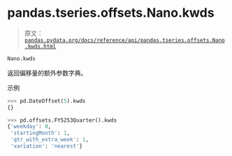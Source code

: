 # pandas.tseries.offsets.Nano.kwds

> 原文：[`pandas.pydata.org/docs/reference/api/pandas.tseries.offsets.Nano.kwds.html`](https://pandas.pydata.org/docs/reference/api/pandas.tseries.offsets.Nano.kwds.html)

```py
Nano.kwds
```

返回偏移量的额外参数字典。

示例

```py
>>> pd.DateOffset(5).kwds
{} 
```

```py
>>> pd.offsets.FY5253Quarter().kwds
{'weekday': 0,
 'startingMonth': 1,
 'qtr_with_extra_week': 1,
 'variation': 'nearest'} 
```
